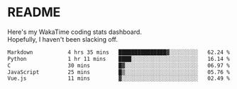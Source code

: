# README

Here's my WakaTime coding stats dashboard.  
Hopefully, I haven't been slacking off.

<!--START_SECTION:waka-->

```txt
Markdown           4 hrs 35 mins   ███████████████▓░░░░░░░░░   62.24 %
Python             1 hr 11 mins    ████░░░░░░░░░░░░░░░░░░░░░   16.14 %
C                  30 mins         █▓░░░░░░░░░░░░░░░░░░░░░░░   06.97 %
JavaScript         25 mins         █▒░░░░░░░░░░░░░░░░░░░░░░░   05.76 %
Vue.js             11 mins         ▓░░░░░░░░░░░░░░░░░░░░░░░░   02.49 %
```

<!--END_SECTION:waka-->